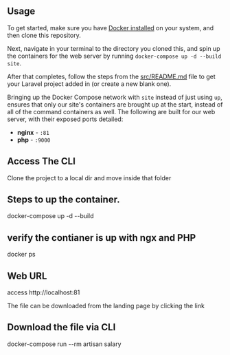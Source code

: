 ## Usage

To get started, make sure you have [Docker installed](https://docs.docker.com/docker-for-mac/install/) on your system, and then clone this repository.

Next, navigate in your terminal to the directory you cloned this, and spin up the containers for the web server by running `docker-compose up -d --build site`.

After that completes, follow the steps from the [src/README.md](src/README.md) file to get your Laravel project added in (or create a new blank one).

Bringing up the Docker Compose network with `site` instead of just using `up`, ensures that only our site's containers are brought up at the start, instead of all of the command containers as well. The following are built for our web server, with their exposed ports detailed:

- **nginx** - `:81`
- **php** - `:9000`


## Access The CLI

Clone the project to a local dir and move inside that folder 

## Steps to up the container.

docker-compose up -d --build

## verify the contianer is up with ngx and PHP

docker ps 

## Web URL

access http://localhost:81

The file can be downloaded from the landing page by clicking the link

## Download the file via CLI

docker-compose run --rm artisan salary

